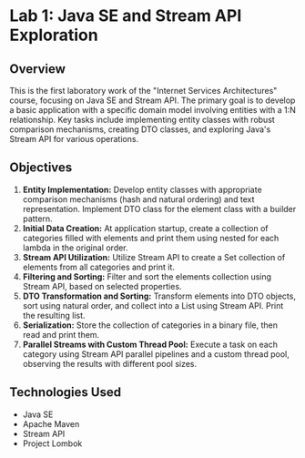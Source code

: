 # Lab 1: Java SE and Stream API Exploration

## Overview

This is the first laboratory work of the "Internet Services Architectures" course, focusing on Java SE and Stream API. The primary goal is to develop a basic application with a specific domain model involving entities with a 1:N relationship. Key tasks include implementing entity classes with robust comparison mechanisms, creating DTO classes, and exploring Java's Stream API for various operations.

## Objectives

1. **Entity Implementation:** Develop entity classes with appropriate comparison mechanisms (hash and natural ordering) and text representation. Implement DTO class for the element class with a builder pattern.
2. **Initial Data Creation:** At application startup, create a collection of categories filled with elements and print them using nested for each lambda in the original order.
3. **Stream API Utilization:** Utilize Stream API to create a Set collection of elements from all categories and print it.
4. **Filtering and Sorting:** Filter and sort the elements collection using Stream API, based on selected properties.
5. **DTO Transformation and Sorting:** Transform elements into DTO objects, sort using natural order, and collect into a List using Stream API. Print the resulting list.
6. **Serialization:** Store the collection of categories in a binary file, then read and print them.
7. **Parallel Streams with Custom Thread Pool:** Execute a task on each category using Stream API parallel pipelines and a custom thread pool, observing the results with different pool sizes.

## Technologies Used

- Java SE
- Apache Maven
- Stream API
- Project Lombok 
